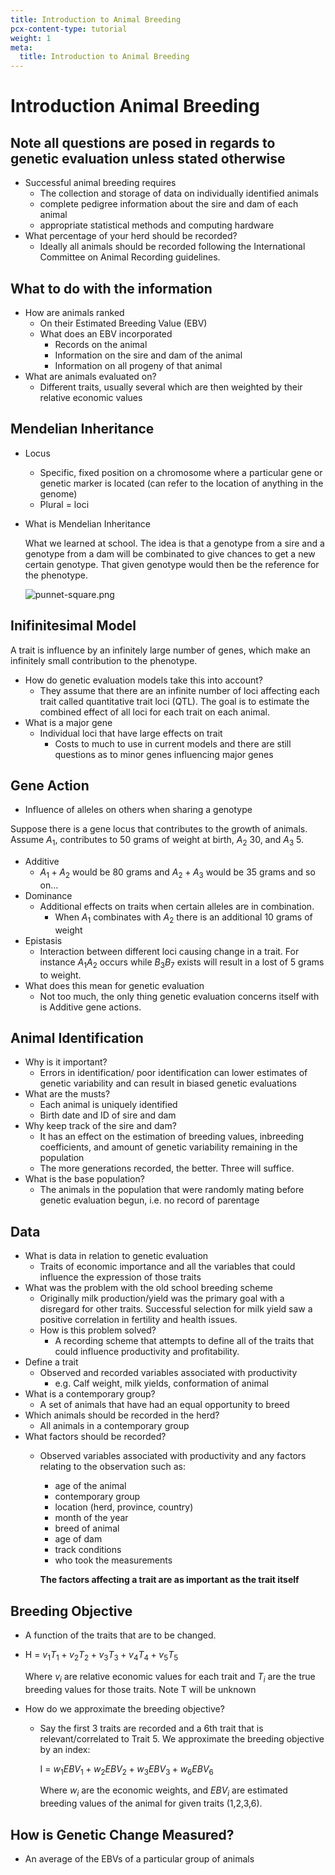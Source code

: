 ```yaml
---
title: Introduction to Animal Breeding
pcx-content-type: tutorial
weight: 1
meta:
  title: Introduction to Animal Breeding
---
```


# Introduction Animal Breeding

## Note all questions are posed in regards to genetic evaluation unless stated otherwise

- Successful animal breeding requires
    - The collection and storage of data on individually identified animals
    - complete pedigree information about the sire and dam of each animal
    - appropriate statistical methods and computing hardware
- What percentage of your herd should be recorded?
    - Ideally all animals should be recorded following the International Committee on Animal Recording guidelines.

## What to do with the information

- How are animals ranked
    - On their Estimated Breeding Value (EBV)
    - What does an EBV incorporated
        - Records on the animal
        - Information on the sire and dam of the animal
        - Information on all progeny of that animal
- What are animals evaluated on?
    - Different traits, usually several which are then weighted by their relative economic values

## Mendelian Inheritance

- Locus
    - Specific, fixed position on a chromosome where a particular gene or genetic marker is located (can refer to the location of anything in the genome)
    - Plural = loci
- What is Mendelian Inheritance
    
    What we learned at school. The idea is that a genotype from a sire and a genotype from a dam will be combinated to give chances to get a new certain genotype. That given genotype would then be the reference for the phenotype.
    
    ![punnet-square.png](../media/punnet-square.png)
    

## Inifinitesimal Model

A trait is influence by an infinitely large number of genes, which make an infinitely small contribution to the phenotype.

- How do genetic evaluation models take this into account?
    - They assume that there are an infinite number of loci affecting each trait called quantitative trait loci (QTL). The goal is to estimate the combined effect of all loci for each trait on each animal.
- What is a major gene
    - Individual loci that have large effects on trait
        - Costs to much to use in current models and there are still questions as to minor genes influencing major genes

## Gene Action

- Influence of alleles on others when sharing a genotype

Suppose there is a gene locus that contributes to the growth of animals. Assume $A_1$, contributes to 50 grams of weight at birth, $A_2$ 30, and $A_3$ 5.

- Additive
    - $A_1 +A_2$ would be 80 grams and $A_2+A_3$ would be 35 grams and so on...
- Dominance
    - Additional effects on traits when certain alleles are in combination.
        - When $A_1$ combinates with $A_2$ there is an additional 10 grams of weight
- Epistasis
    - Interaction between different loci causing change in a trait. For instance $A_1A_2$ occurs while $B_3B_7$ exists will result in a lost of 5 grams to weight.
- What does this mean for genetic evaluation
    - Not too much, the only thing genetic evaluation concerns itself with is Additive gene actions.

## Animal Identification

- Why is it important?
    - Errors in identification/ poor identification can lower estimates of genetic variability and can result in biased genetic evaluations
- What are the musts?
    - Each animal is uniquely identified
    - Birth date and ID of sire and dam
- Why keep track of the sire and dam?
    - It has an effect on the estimation of breeding values, inbreeding coefficients, and amount of genetic variability remaining in the population
    - The more generations recorded, the better. Three will suffice.
- What is the base population?
    - The animals in the population that were randomly mating before genetic evaluation begun, i.e. no record of parentage

## Data

- What is data in relation to genetic evaluation
    - Traits of economic importance and all the variables that could influence the expression of those traits
- What was the problem with the old school breeding scheme
    - Originally milk production/yield was the primary goal with a disregard for other traits. Successful selection for milk yield saw a positive correlation in fertility and health issues.
    - How is this problem solved?
        - A recording scheme that attempts to define all of the traits that could influence productivity and profitability.
- Define a trait
    - Observed and recorded variables associated with productivity
        - e.g. Calf weight, milk yields, conformation of animal
- What is a contemporary group?
    - A set of animals that have had an equal opportunity to breed
- Which animals should be recorded in the herd?
    - All animals in a contemporary group
- What factors should be recorded?
    - Observed variables associated with productivity and any factors relating to the observation such as:
        - age of the animal
        - contemporary group
        - location (herd, province, country)
        - month of the year
        - breed of animal
        - age of dam
        - track conditions
        - who took the measurements
        
        **The factors affecting a trait are as important as the trait itself**
        
    

## Breeding Objective

- A function of the traits that are to be changed.
- H = $v_1T_1+v_2T_2+v_3T_3+v_4T_4+v_5T_5$
    
    Where $v_i$ are relative economic values for each trait and $T_i$ are the true breeding values for those traits. Note T will be unknown
    
- How do we approximate the breeding objective?
    - Say the first 3 traits are recorded and a 6th trait that is relevant/correlated to Trait 5. We approximate the breeding objective by an index:
        
        I = $w_1EBV_1+w_2EBV_2+w_3EBV_3+w_6EBV_6$
        
        Where $w_i$ are the economic weights, and $EBV_i$ are estimated breeding values of the animal for given traits (1,2,3,6).
        

## How is Genetic Change Measured?

- An average of the EBVs of a particular group of animals